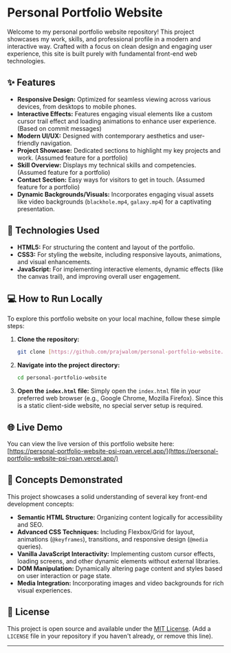 # Personal Portfolio Website

Welcome to my personal portfolio website repository! This project showcases my work, skills, and professional profile in a modern and interactive way. Crafted with a focus on clean design and engaging user experience, this site is built purely with fundamental front-end web technologies.

## ✨ Features

* **Responsive Design:** Optimized for seamless viewing across various devices, from desktops to mobile phones.
* **Interactive Effects:** Features engaging visual elements like a custom cursor trail effect and loading animations to enhance user experience. (Based on commit messages)
* **Modern UI/UX:** Designed with contemporary aesthetics and user-friendly navigation.
* **Project Showcase:** Dedicated sections to highlight my key projects and work. (Assumed feature for a portfolio)
* **Skill Overview:** Displays my technical skills and competencies. (Assumed feature for a portfolio)
* **Contact Section:** Easy ways for visitors to get in touch. (Assumed feature for a portfolio)
* **Dynamic Backgrounds/Visuals:** Incorporates engaging visual assets like video backgrounds (`blackhole.mp4`, `galaxy.mp4`) for a captivating presentation.

## 🚀 Technologies Used

* **HTML5:** For structuring the content and layout of the portfolio.
* **CSS3:** For styling the website, including responsive layouts, animations, and visual enhancements.
* **JavaScript:** For implementing interactive elements, dynamic effects (like the canvas trail), and improving overall user engagement.

## 💻 How to Run Locally

To explore this portfolio website on your local machine, follow these simple steps:

1.  **Clone the repository:**
    ```bash
    git clone [https://github.com/prajwalom/personal-portfolio-website.git](https://github.com/prajwalom/personal-portfolio-website.git)
    ```
2.  **Navigate into the project directory:**
    ```bash
    cd personal-portfolio-website
    ```
3.  **Open the `index.html` file:**
    Simply open the `index.html` file in your preferred web browser (e.g., Google Chrome, Mozilla Firefox). Since this is a static client-side website, no special server setup is required.

## 🌐 Live Demo

You can view the live version of this portfolio website here:
[https://personal-portfolio-website-psi-roan.vercel.app/](https://personal-portfolio-website-psi-roan.vercel.app/)

## 🧠 Concepts Demonstrated

This project showcases a solid understanding of several key front-end development concepts:

* **Semantic HTML Structure:** Organizing content logically for accessibility and SEO.
* **Advanced CSS Techniques:** Including Flexbox/Grid for layout, animations (`@keyframes`), transitions, and responsive design (`@media` queries).
* **Vanilla JavaScript Interactivity:** Implementing custom cursor effects, loading screens, and other dynamic elements without external libraries.
* **DOM Manipulation:** Dynamically altering page content and styles based on user interaction or page state.
* **Media Integration:** Incorporating images and video backgrounds for rich visual experiences.

## 📄 License

This project is open source and available under the [MIT License](LICENSE). (Add a `LICENSE` file in your repository if you haven't already, or remove this line).

---
